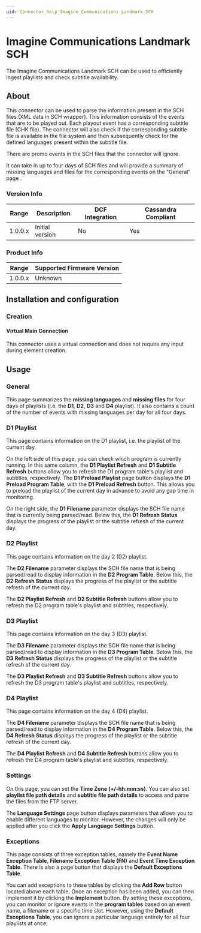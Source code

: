 ```yaml
---
uid: Connector_help_Imagine_Communications_Landmark_SCH
---
```


# Imagine Communications Landmark SCH

The Imagine Communications Landmark SCH can be used to efficiently ingest playlists and check subtitle availability.

## About

This connector can be used to parse the information present in the SCH files (XML data in SCH wrapper). This information consists of the events that are to be played out. Each playout event has a corresponding subtitle file (CHK file). The connector will also check if the corresponding subtitle file is available in the file system and then subsequently check for the defined languages present within the subtitle file.

There are promo events in the SCH files that the connector will ignore.

It can take in up to four days of SCH files and will provide a summary of missing languages and files for the corresponding events on the "General" page .

### Version Info

| Range | Description | DCF Integration | Cassandra Compliant |
|------------------|-----------------|---------------------|-------------------------|
| 1.0.0.x          | Initial version | No                  | Yes                     |

### Product Info

| Range | Supported Firmware Version |
|------------------|-----------------------------|
| 1.0.0.x          | Unknown                     |

## Installation and configuration

### Creation

#### Virtual Main Connection

This connector uses a virtual connection and does not require any input during element creation.

## Usage

### General

This page summarizes the **missing languages** and **missing files** for four days of playlists (i.e. the **D1**, **D2**, **D3** and **D4** playlist). It also contains a count of the number of events with missing languages per day for all four days.

### D1 Playlist

This page contains information on the D1 playlist, i.e. the playlist of the current day.

On the left side of this page, you can check which program is currently running. In this same column, the **D1 Playlist Refresh** and **D1 Subtitle Refresh** buttons allow you to refresh the D1 program table's playlist and subtitles, respectively. The **D1 Preload Playlist** page button displays the **D1 Preload Program Table**, with the **D1 Preload Refresh** button. This allows you to preload the playlist of the current day in advance to avoid any gap time in monitoring.

On the right side, the **D1 Filename** parameter displays the SCH file name that is currently being parsed/read. Below this, the **D1 Refresh Status** displays the progress of the playlist or the subtitle refresh of the current day.

### D2 Playlist

This page contains information on the day 2 (D2) playlist.

The **D2 Filename** parameter displays the SCH file name that is being parsed/read to display information in the **D2 Program Table**. Below this, the **D2 Refresh Status** displays the progress of the playlist or the subtitle refresh of the current day.

The **D2 Playlist Refresh** and **D2 Subtitle Refresh** buttons allow you to refresh the D2 program table's playlist and subtitles, respectively.

### D3 Playlist

This page contains information on the day 3 (D3) playlist.

The **D3 Filename** parameter displays the SCH file name that is being parsed/read to display information in the **D3 Program Table**. Below this, the **D3 Refresh Status** displays the progress of the playlist or the subtitle refresh of the current day.

The **D3 Playlist Refresh** and **D3 Subtitle Refresh** buttons allow you to refresh the D3 program table's playlist and subtitles, respectively.

### D4 Playlist

This page contains information on the day 4 (D4) playlist.

The **D4 Filename** parameter displays the SCH file name that is being parsed/read to display information in the **D4 Program Table**. Below this, the **D4 Refresh Status** displays the progress of the playlist or the subtitle refresh of the current day.

The **D4 Playlist Refresh** and **D4 Subtitle Refresh** buttons allow you to refresh the D4 program table's playlist and subtitles, respectively.

### Settings

On this page, you can set the **Time Zone (+/-hh:mm:ss)**. You can also set **playlist file path details** and **subtitle file path details** to access and parse the files from the FTP server.

The **Language Settings** page button displays parameters that allows you to enable different languages to monitor. However, the changes will only be applied after you click the **Apply Language Settings** button.

### Exceptions

This page consists of three exception tables, namely the **Event Name Exception Table**, **Filename Exception Table (FN)** and **Event Time Exception Table**. There is also a page button that displays the **Default Exceptions Table**.

You can add exceptions to these tables by clicking the **Add Row** button located above each table. Once an exception has been added, you can then implement it by clicking the **Implement** button. By setting these exceptions, you can monitor or ignore events in the **program tables** based on an event name, a filename or a specific time slot. However, using the **Default Exceptions Table**, you can ignore a particular language entirely for all four playlists at once.
